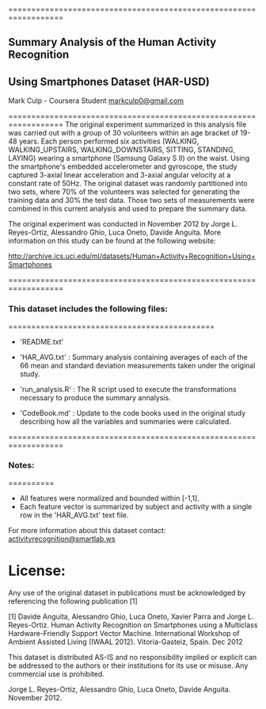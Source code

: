 ==================================================================

## Summary Analysis of the Human Activity Recognition 
## Using Smartphones Dataset (HAR-USD)

Mark Culp - Coursera Student 
markculp0@gmail.com

==================================================================
The original experiment summarized in this analysis file was carried out with a group of 30 volunteers within an age bracket of 19-48 years. Each person performed six activities (WALKING, WALKING_UPSTAIRS, WALKING_DOWNSTAIRS, SITTING, STANDING, LAYING) wearing a smartphone (Samsung Galaxy S II) on the waist.  Using the smartphone's embedded accelerometer and gyroscope, the study captured 3-axial linear acceleration and 3-axial angular velocity at a constant rate of 50Hz.  The original dataset was randomly partitioned into two sets, where 70% of the volunteers was selected for generating the training data and 30% the test data.  Those two sets of measurements were combined in this current analysis and used to prepare the summary data.

The original experiment was conducted in November 2012 by Jorge L. Reyes-Ortiz, Alessandro Ghio, Luca Oneto, Davide Anguita.  More information on this study can be found at the following website: 

http://archive.ics.uci.edu/ml/datasets/Human+Activity+Recognition+Using+Smartphones

==================================================================
### This dataset includes the following files:
=============================================

* 'README.txt'

* 'HAR_AVG.txt' :  Summary analysis containing averages of each of the 66 mean and standard deviation measurements taken under the original study.

* 'run_analysis.R' :  The R script used to execute the transformations necessary to produce the summary annalysis.

* 'CodeBook.md' :  Update to the code books used in the original study describing how all the variables and summaries were calculated.  

==================================================================
### Notes: 
==========
- All features were normalized and bounded within [-1,1].
- Each feature vector is summarized by subject and activity with a single row in the 'HAR_AVG.txt' text file.

For more information about this dataset contact: activityrecognition@smartlab.ws

License:
========
Any use of the original dataset in publications must be acknowledged by referencing the following publication [1] 

[1] Davide Anguita, Alessandro Ghio, Luca Oneto, Xavier Parra and Jorge L. Reyes-Ortiz. Human Activity Recognition on Smartphones using a Multiclass Hardware-Friendly Support Vector Machine. International Workshop of Ambient Assisted Living (IWAAL 2012). Vitoria-Gasteiz, Spain. Dec 2012

This dataset is distributed AS-IS and no responsibility implied or explicit can be addressed to the authors or their institutions for its use or misuse. Any commercial use is prohibited.

Jorge L. Reyes-Ortiz, Alessandro Ghio, Luca Oneto, Davide Anguita. November 2012.

